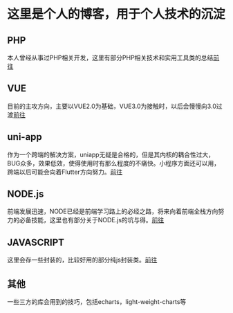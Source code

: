 # 这里是个人的博客，用于个人技术的沉淀

## PHP

本人曾经从事过PHP相关开发，这里有部分PHP相关技术和实用工具类的总结[前往](../php/index)

## VUE

目前的主攻方向，主要以VUE2.0为基础，VUE3.0为接触时，以后会慢慢向3.0过渡[前往](../vue/index)

## uni-app

作为一个跨端的解决方案，uniapp无疑是合格的，但是其内核的耦合性过大，BUG众多，效果低效，使得使用时有那么程度的不痛快。小程序方面还可以用，跨端以后可能会向着Flutter方向努力。[前往](../uniapp/index)

## NODE.js

前端发展迅速，NODE已经是前端学习路上的必经之路，将来向着前端全栈方向努力的必备技能，这里也有部分关于NODE.js的坑与得。[前往](../node/index)

## JAVASCRIPT

这里会存一些封装的，比较好用的部分纯js封装类。[前往](../javascript/index)

## 其他

一些三方的库会用到的技巧，包括echarts，light-weight-charts等